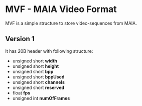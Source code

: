 MVF - MAIA Video Format
===

MVF is a simple structure to store video-sequences from MAIA. 

## Version 1

It has 20B header with following structure:

* unsigned short **width**
* unsigned short **height**
* unsigned short **bpp**
* unsigned short **bppUsed**
* unsigned short **channels**
* unsigned short **reserved**
* float **fps**
* unsigned int **numOfFrames**
